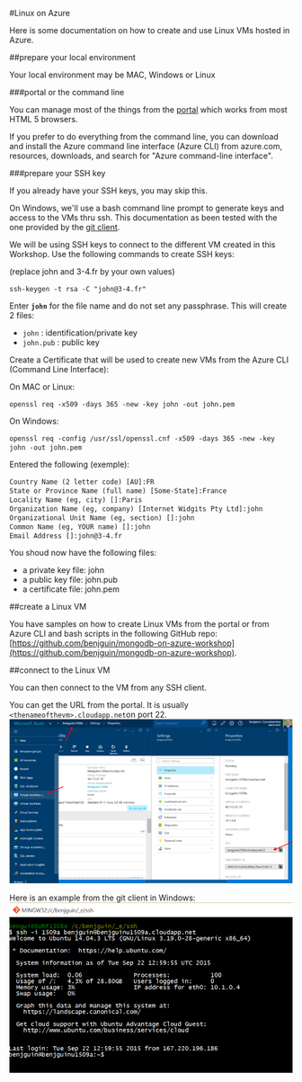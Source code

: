 #Linux on Azure

Here is some documentation on how to create and use Linux VMs hosted in Azure.

##prepare your local environment

Your local environment may be MAC, Windows or Linux

###portal or the command line 

You can manage most of the things from the [portal](http://portal.azure.com) which works from most HTML 5 browsers.

If you prefer to do everything from the command line, you can download and install the Azure command line interface (Azure CLI) from azure.com, resources, downloads, and search for "Azure command-line interface".

###prepare your SSH key

If you already have your SSH keys, you may skip this.

On Windows, we'll use a bash command line prompt to generate keys and access to the VMs thru ssh. This documentation as been tested with the one provided by the [git client](http://www.git-scm.com/downloads).

We will be using SSH keys to connect to the different VM created in this Workshop. Use the following commands to create SSH keys:

(replace john and 3-4.fr by your own values)

```
ssh-keygen -t rsa -C "john@3-4.fr"
```

Enter **`john`** for the file name and do not set any passphrase. This will create 2 files:

* `john` : identification/private key
* `john.pub` : public key

Create a Certificate that will be used to create new VMs from the Azure CLI (Command Line Interface):

On MAC or Linux:

```
openssl req -x509 -days 365 -new -key john -out john.pem
```

On Windows:
```
openssl req -config /usr/ssl/openssl.cnf -x509 -days 365 -new -key john -out john.pem
```

Entered the following (exemple):
```
Country Name (2 letter code) [AU]:FR
State or Province Name (full name) [Some-State]:France
Locality Name (eg, city) []:Paris
Organization Name (eg, company) [Internet Widgits Pty Ltd]:john
Organizational Unit Name (eg, section) []:john
Common Name (eg, YOUR name) []:john
Email Address []:john@3-4.fr
```

You shoud now have the following files: 

- a private key file: john
- a public key file: john.pub
- a certificate file: john.pem

##create a Linux VM

You have samples on how to create Linux VMs from the portal or from Azure CLI and bash scripts in the following GitHub repo: [https://github.com/benjguin/mongodb-on-azure-workshop](https://github.com/benjguin/mongodb-on-azure-workshop).

##connect to the Linux VM

You can then connect to the VM from any SSH client. 

You can get the URL from the portal. It is usually `<thenameofthevm>.cloudapp.net`on port 22.
![](azurelinux/1.png)

Here is an example from the git client in Windows: 
![](azurelinux/2.png)